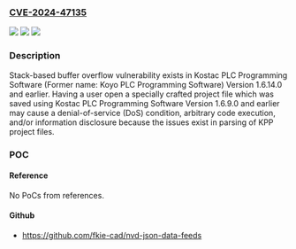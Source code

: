 ### [CVE-2024-47135](https://cve.mitre.org/cgi-bin/cvename.cgi?name=CVE-2024-47135)
![](https://img.shields.io/static/v1?label=Product&message=Kostac%20PLC%20Programming%20Software%20(Former%20name%3A%20Koyo%20PLC%20Programming%20Software)&color=blue)
![](https://img.shields.io/static/v1?label=Version&message=%3D%201.6.14.0%20and%20earlier%20&color=brighgreen)
![](https://img.shields.io/static/v1?label=Vulnerability&message=Stack-based%20buffer%20overflow&color=brighgreen)

### Description

Stack-based buffer overflow vulnerability exists in Kostac PLC Programming Software (Former name: Koyo PLC Programming Software) Version 1.6.14.0 and earlier. Having a user open a specially crafted project file which was saved using Kostac PLC Programming Software Version 1.6.9.0 and earlier may cause a denial-of-service (DoS) condition, arbitrary code execution, and/or information disclosure because the issues exist in parsing of KPP project files.

### POC

#### Reference
No PoCs from references.

#### Github
- https://github.com/fkie-cad/nvd-json-data-feeds

